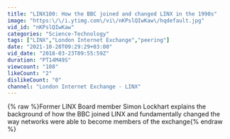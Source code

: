 ```yaml
---
title: "LINX100: How the BBC joined and changed LINX in the 1990s"
image: "https:\/\/i.ytimg.com\/vi\/nKPslQIwKaw\/hqdefault.jpg"
vid_id: "nKPslQIwKaw"
categories: "Science-Technology"
tags: ["LINX","London Internet Exchange","peering"]
date: "2021-10-28T09:29:29+03:00"
vid_date: "2018-03-23T09:55:59Z"
duration: "PT14M49S"
viewcount: "108"
likeCount: "2"
dislikeCount: "0"
channel: "London Internet Exchange - LINX"
---
```

{% raw %}Former LINX Board member Simon Lockhart explains the background of how the BBC joined LINX and fundamentally changed the way networks were able to become members of the exchange{% endraw %}

